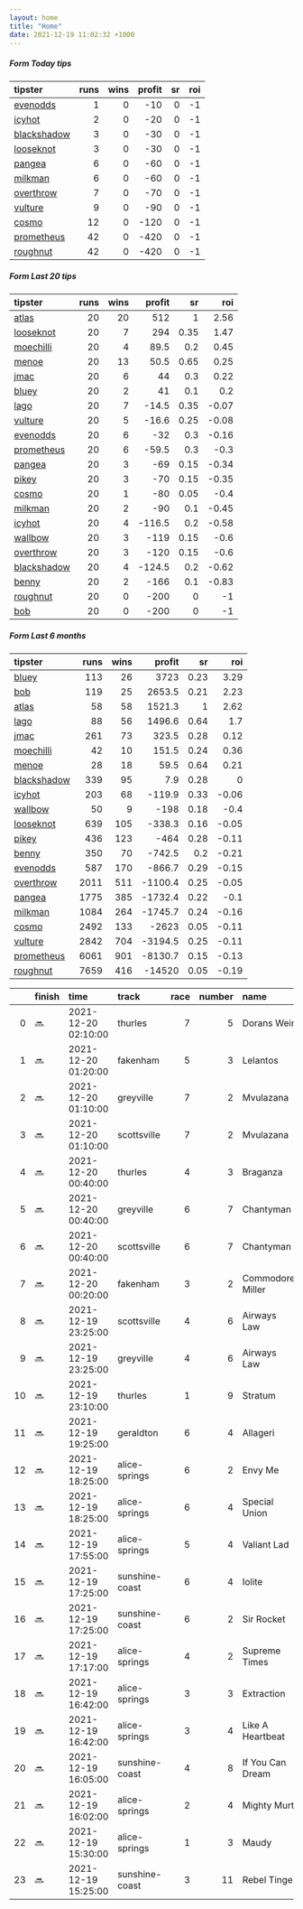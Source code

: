 ```yaml
---   
layout: home  
title: "Home"   
date: 2021-12-19 11:02:32 +1000  
---   
```



##### Form Today tips   

| tipster                                                         |   runs |   wins |   profit |   sr |   roi |
|:----------------------------------------------------------------|-------:|-------:|---------:|-----:|------:|
| [evenodds](https://mrwayneo.github.io/tips/evenodds.html)       |      1 |      0 |      -10 |    0 |    -1 |
| [icyhot](https://mrwayneo.github.io/tips/icyhot.html)           |      2 |      0 |      -20 |    0 |    -1 |
| [blackshadow](https://mrwayneo.github.io/tips/blackshadow.html) |      3 |      0 |      -30 |    0 |    -1 |
| [looseknot](https://mrwayneo.github.io/tips/looseknot.html)     |      3 |      0 |      -30 |    0 |    -1 |
| [pangea](https://mrwayneo.github.io/tips/pangea.html)           |      6 |      0 |      -60 |    0 |    -1 |
| [milkman](https://mrwayneo.github.io/tips/milkman.html)         |      6 |      0 |      -60 |    0 |    -1 |
| [overthrow](https://mrwayneo.github.io/tips/overthrow.html)     |      7 |      0 |      -70 |    0 |    -1 |
| [vulture](https://mrwayneo.github.io/tips/vulture.html)         |      9 |      0 |      -90 |    0 |    -1 |
| [cosmo](https://mrwayneo.github.io/tips/cosmo.html)             |     12 |      0 |     -120 |    0 |    -1 |
| [prometheus](https://mrwayneo.github.io/tips/prometheus.html)   |     42 |      0 |     -420 |    0 |    -1 |
| [roughnut](https://mrwayneo.github.io/tips/roughnut.html)       |     42 |      0 |     -420 |    0 |    -1 |

##### Form Last 20 tips   

| tipster                                                         |   runs |   wins |   profit |   sr |   roi |
|:----------------------------------------------------------------|-------:|-------:|---------:|-----:|------:|
| [atlas](https://mrwayneo.github.io/tips/atlas.html)             |     20 |     20 |    512   | 1    |  2.56 |
| [looseknot](https://mrwayneo.github.io/tips/looseknot.html)     |     20 |      7 |    294   | 0.35 |  1.47 |
| [moechilli](https://mrwayneo.github.io/tips/moechilli.html)     |     20 |      4 |     89.5 | 0.2  |  0.45 |
| [menoe](https://mrwayneo.github.io/tips/menoe.html)             |     20 |     13 |     50.5 | 0.65 |  0.25 |
| [jmac](https://mrwayneo.github.io/tips/jmac.html)               |     20 |      6 |     44   | 0.3  |  0.22 |
| [bluey](https://mrwayneo.github.io/tips/bluey.html)             |     20 |      2 |     41   | 0.1  |  0.2  |
| [lago](https://mrwayneo.github.io/tips/lago.html)               |     20 |      7 |    -14.5 | 0.35 | -0.07 |
| [vulture](https://mrwayneo.github.io/tips/vulture.html)         |     20 |      5 |    -16.6 | 0.25 | -0.08 |
| [evenodds](https://mrwayneo.github.io/tips/evenodds.html)       |     20 |      6 |    -32   | 0.3  | -0.16 |
| [prometheus](https://mrwayneo.github.io/tips/prometheus.html)   |     20 |      6 |    -59.5 | 0.3  | -0.3  |
| [pangea](https://mrwayneo.github.io/tips/pangea.html)           |     20 |      3 |    -69   | 0.15 | -0.34 |
| [pikey](https://mrwayneo.github.io/tips/pikey.html)             |     20 |      3 |    -70   | 0.15 | -0.35 |
| [cosmo](https://mrwayneo.github.io/tips/cosmo.html)             |     20 |      1 |    -80   | 0.05 | -0.4  |
| [milkman](https://mrwayneo.github.io/tips/milkman.html)         |     20 |      2 |    -90   | 0.1  | -0.45 |
| [icyhot](https://mrwayneo.github.io/tips/icyhot.html)           |     20 |      4 |   -116.5 | 0.2  | -0.58 |
| [wallbow](https://mrwayneo.github.io/tips/wallbow.html)         |     20 |      3 |   -119   | 0.15 | -0.6  |
| [overthrow](https://mrwayneo.github.io/tips/overthrow.html)     |     20 |      3 |   -120   | 0.15 | -0.6  |
| [blackshadow](https://mrwayneo.github.io/tips/blackshadow.html) |     20 |      4 |   -124.5 | 0.2  | -0.62 |
| [benny](https://mrwayneo.github.io/tips/benny.html)             |     20 |      2 |   -166   | 0.1  | -0.83 |
| [roughnut](https://mrwayneo.github.io/tips/roughnut.html)       |     20 |      0 |   -200   | 0    | -1    |
| [bob](https://mrwayneo.github.io/tips/bob.html)                 |     20 |      0 |   -200   | 0    | -1    |

##### Form Last 6 months   

| tipster                                                         |   runs |   wins |   profit |   sr |   roi |
|:----------------------------------------------------------------|-------:|-------:|---------:|-----:|------:|
| [bluey](https://mrwayneo.github.io/tips/bluey.html)             |    113 |     26 |   3723   | 0.23 |  3.29 |
| [bob](https://mrwayneo.github.io/tips/bob.html)                 |    119 |     25 |   2653.5 | 0.21 |  2.23 |
| [atlas](https://mrwayneo.github.io/tips/atlas.html)             |     58 |     58 |   1521.3 | 1    |  2.62 |
| [lago](https://mrwayneo.github.io/tips/lago.html)               |     88 |     56 |   1496.6 | 0.64 |  1.7  |
| [jmac](https://mrwayneo.github.io/tips/jmac.html)               |    261 |     73 |    323.5 | 0.28 |  0.12 |
| [moechilli](https://mrwayneo.github.io/tips/moechilli.html)     |     42 |     10 |    151.5 | 0.24 |  0.36 |
| [menoe](https://mrwayneo.github.io/tips/menoe.html)             |     28 |     18 |     59.5 | 0.64 |  0.21 |
| [blackshadow](https://mrwayneo.github.io/tips/blackshadow.html) |    339 |     95 |      7.9 | 0.28 |  0    |
| [icyhot](https://mrwayneo.github.io/tips/icyhot.html)           |    203 |     68 |   -119.9 | 0.33 | -0.06 |
| [wallbow](https://mrwayneo.github.io/tips/wallbow.html)         |     50 |      9 |   -198   | 0.18 | -0.4  |
| [looseknot](https://mrwayneo.github.io/tips/looseknot.html)     |    639 |    105 |   -338.3 | 0.16 | -0.05 |
| [pikey](https://mrwayneo.github.io/tips/pikey.html)             |    436 |    123 |   -464   | 0.28 | -0.11 |
| [benny](https://mrwayneo.github.io/tips/benny.html)             |    350 |     70 |   -742.5 | 0.2  | -0.21 |
| [evenodds](https://mrwayneo.github.io/tips/evenodds.html)       |    587 |    170 |   -866.7 | 0.29 | -0.15 |
| [overthrow](https://mrwayneo.github.io/tips/overthrow.html)     |   2011 |    511 |  -1100.4 | 0.25 | -0.05 |
| [pangea](https://mrwayneo.github.io/tips/pangea.html)           |   1775 |    385 |  -1732.4 | 0.22 | -0.1  |
| [milkman](https://mrwayneo.github.io/tips/milkman.html)         |   1084 |    264 |  -1745.7 | 0.24 | -0.16 |
| [cosmo](https://mrwayneo.github.io/tips/cosmo.html)             |   2492 |    133 |  -2623   | 0.05 | -0.11 |
| [vulture](https://mrwayneo.github.io/tips/vulture.html)         |   2842 |    704 |  -3194.5 | 0.25 | -0.11 |
| [prometheus](https://mrwayneo.github.io/tips/prometheus.html)   |   6061 |    901 |  -8130.7 | 0.15 | -0.13 |
| [roughnut](https://mrwayneo.github.io/tips/roughnut.html)       |   7659 |    416 | -14520   | 0.05 | -0.19 |

|    | finish   | time                | track          |   race |   number | name             |   odds | tipster            |
|---:|:---------|:--------------------|:---------------|-------:|---------:|:-----------------|-------:|:-------------------|
|  0 | :soon:   | 2021-12-20 02:10:00 | thurles        |      7 |        5 | Dorans Weir      |   5    | looseknot          |
|  1 | :soon:   | 2021-12-20 01:20:00 | fakenham       |      5 |        3 | Lelantos         |   2.1  | evenodds,overthrow |
|  2 | :soon:   | 2021-12-20 01:10:00 | greyville      |      7 |        2 | Mvulazana        |   0    | milkman            |
|  3 | :soon:   | 2021-12-20 01:10:00 | scottsville    |      7 |        2 | Mvulazana        |   0    | milkman            |
|  4 | :soon:   | 2021-12-20 00:40:00 | thurles        |      4 |        3 | Braganza         |   2.35 | overthrow,milkman  |
|  5 | :soon:   | 2021-12-20 00:40:00 | greyville      |      6 |        7 | Chantyman        |   0    | vulture            |
|  6 | :soon:   | 2021-12-20 00:40:00 | scottsville    |      6 |        7 | Chantyman        |   0    | vulture            |
|  7 | :soon:   | 2021-12-20 00:20:00 | fakenham       |      3 |        2 | Commodore Miller |   3.3  | overthrow          |
|  8 | :soon:   | 2021-12-19 23:25:00 | scottsville    |      4 |        6 | Airways Law      |   0    | vulture,milkman    |
|  9 | :soon:   | 2021-12-19 23:25:00 | greyville      |      4 |        6 | Airways Law      |   0    | milkman            |
| 10 | :soon:   | 2021-12-19 23:10:00 | thurles        |      1 |        9 | Stratum          |   1.6  | overthrow          |
| 11 | :soon:   | 2021-12-19 19:25:00 | geraldton      |      6 |        4 | Allageri         |   8    | pangea             |
| 12 | :soon:   | 2021-12-19 18:25:00 | alice-springs  |      6 |        2 | Envy Me          |   3.45 | vulture            |
| 13 | :soon:   | 2021-12-19 18:25:00 | alice-springs  |      6 |        4 | Special Union    |   6.6  | looseknot          |
| 14 | :soon:   | 2021-12-19 17:55:00 | alice-springs  |      5 |        4 | Valiant Lad      |   3    | vulture            |
| 15 | :soon:   | 2021-12-19 17:25:00 | sunshine-coast |      6 |        4 | Iolite           |   2.6  | milkman,icyhot     |
| 16 | :soon:   | 2021-12-19 17:25:00 | sunshine-coast |      6 |        2 | Sir Rocket       |   3.25 | pangea             |
| 17 | :soon:   | 2021-12-19 17:17:00 | alice-springs  |      4 |        2 | Supreme Times    |   5    | pangea,blackshadow |
| 18 | :soon:   | 2021-12-19 16:42:00 | alice-springs  |      3 |        3 | Extraction       |  10    | pangea,blackshadow |
| 19 | :soon:   | 2021-12-19 16:42:00 | alice-springs  |      3 |        4 | Like A Heartbeat |   3.4  | vulture            |
| 20 | :soon:   | 2021-12-19 16:05:00 | sunshine-coast |      4 |        8 | If You Can Dream |   3.2  | overthrow          |
| 21 | :soon:   | 2021-12-19 16:02:00 | alice-springs  |      2 |        4 | Mighty Murt      |  15    | vulture            |
| 22 | :soon:   | 2021-12-19 15:30:00 | alice-springs  |      1 |        3 | Maudy            |   3.7  | vulture            |
| 23 | :soon:   | 2021-12-19 15:25:00 | sunshine-coast |      3 |       11 | Rebel Tinge      |   5    | looseknot          |